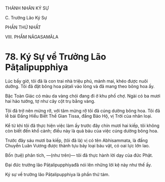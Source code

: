 THÁNH NHÂN KÝ SỰ

C. Trưởng Lão Ký Sự

PHẦN THỨ NHẤT

VIII. PHẨM NĀGASAMĀLA

# 78. Ký Sự về Trưởng Lão Pāṭalipupphiya

Lúc bấy giờ, tôi đã là con trai nhà triệu phú, mảnh mai, khéo được nuôi dưỡng. Tôi đã đặt bông hoa pāṭali vào lòng và đã mang theo bông hoa ấy.

Bậc Toàn Giác có màu da vàng chói đang đi ở khu phố chợ. Ngài có ba mươi hai hảo tướng, tợ như cây cột trụ bằng vàng.

Tôi đã trở nên mừng rỡ, với tâm mừng rỡ tôi đã cúng dường bông hoa. Tôi đã lễ bái Đấng Hiểu Biết Thế Gian Tissa, đấng Bảo Hộ, vị Trời của nhân loại.

Kể từ khi tôi đã thực hiện việc làm ấy trước đây chín mươi hai kiếp, tôi không còn biết đến khổ cảnh; điều này là quả báu của việc cúng dường bông hoa.

Trước đây sáu mươi ba kiếp, (tôi đã là) vị có tên Abhisammata, là đấng Chuyển Luân Vương được thành tựu bảy loại báu vật, có oai lực lớn lao.

Bốn (tuệ) phân tích, ―(như trên)― tôi đã thực hành lời dạy của đức Phật.

Đại đức trưởng lão Pāṭalipupphiyađã nói lên những lời kệ này như thế ấy.

Ký sự về trưởng lão Pāṭalipupphiya là phần thứ tám.
